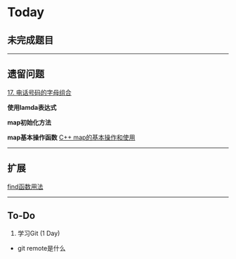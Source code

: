 # Today



## 未完成题目



***

## 遗留问题

[17. 电话号码的字母组合](https://leetcode-cn.com/problems/letter-combinations-of-a-phone-number/submissions/)

**使用lamda表达式**

**map初始化方法**

**map基本操作函数**  [C++ map的基本操作和使用](https://www.cnblogs.com/hailexuexi/archive/2012/04/10/2440209.html)



***

## 扩展

[find函数用法](https://blog.csdn.net/flyyufenfei/article/details/65438665)



***

## To-Do

1. 学习Git (1 Day)

* git remote是什么

